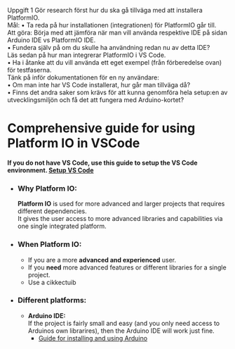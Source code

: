 Uppgift 1
Gör research först hur du ska gå tillväga med att installera PlatformIO.  
Mål:
• Ta reda på hur installationen (integrationen) för PlatformIO går till.  
Att göra:
Börja med att jämföra när man vill använda respektive IDE på sidan Arduino IDE vs
PlatformIO IDE.  
• Fundera själv på om du skulle ha användning redan nu av detta IDE?  
Läs sedan på hur man integrerar PlatformIO i VS Code.  
• Ha i åtanke att du vill använda ett eget exempel (från förberedelse ovan) för
testfaserna.  
Tänk på inför dokumentationen för en ny användare:  
• Om man inte har VS Code installerat, hur går man tillväga då?  
• Finns det andra saker som krävs för att kunna genomföra hela setup:en av  
utvecklingsmiljön och få det att fungera med Arduino-kortet?  

# Comprehensive guide for using Platform IO in VSCode

**If you do not have VS Code, use this guide to setup the VS Code environment. [Setup VS Code](https://code.visualstudio.com/docs/setup/setup-overview)**
* ### Why Platform IO:   
  **Platform IO** is used for more advanced and larger projects that requires different dependencies.  
  It gives the user access to more advanced libraries and capabilities via one single integrated platform.  

* ### When Platform IO: 
  * If you are a more **advanced and experienced** user.
  * If you **need** more advanced features or different libraries for a single project.
  * Use a cikkectuib

* ### Different platforms:
  * **Arduino IDE:**  
    If the project is fairly small and easy (and you only need access to Arduinos own librarires), then the Arduino IDE will work just fine.
    * [Guide for installing and using Arduino](https://github.com/bubba-94/Chas-Academy-SUVx24/blob/main/Course%204(Development%20in%20Embedded%20Systems)/C%2B%2B/Workshop%201/Arduino/ManualArduino.md)
